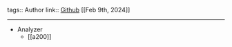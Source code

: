 tags:: Author
link:: [Github](https://github.com/ClemenPine) 
[[Feb 9th, 2024]]
***

- Analyzer
	- [[a200]]